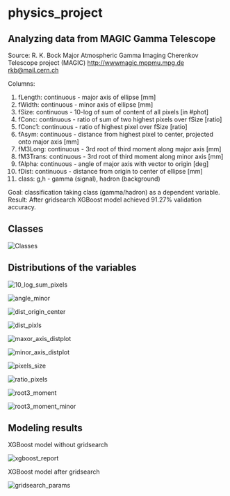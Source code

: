 # physics_project
## Analyzing data from MAGIC Gamma Telescope

Source:
R. K. Bock
Major Atmospheric Gamma Imaging Cherenkov Telescope project (MAGIC)
http://wwwmagic.mppmu.mpg.de
rkb@mail.cern.ch

Columns:
1.  fLength:  continuous  -  major axis of ellipse [mm]
2.  fWidth:   continuous  - minor axis of ellipse [mm] 
3.  fSize:    continuous  - 10-log of sum of content of all pixels [in #phot]
4.  fConc:    continuous  - ratio of sum of two highest pixels over fSize  [ratio]
5.  fConc1:   continuous  - ratio of highest pixel over fSize  [ratio]
6.  fAsym:    continuous  - distance from highest pixel to center, projected onto major axis [mm]
7.  fM3Long:  continuous  - 3rd root of third moment along major axis  [mm] 
8.  fM3Trans: continuous  - 3rd root of third moment along minor axis  [mm]
9.  fAlpha:   continuous  - angle of major axis with vector to origin [deg]
10.  fDist:    continuous  - distance from origin to center of ellipse [mm]
11.  class:    g,h  - gamma (signal), hadron (background)

Goal: classification taking class (gamma/hadron) as a dependent variable. 
Result: After gridsearch XGBoost model achieved 91.27% validation accuracy.

## Classes

![Classes](img/classes.png)

## Distributions of the variables

![10_log_sum_pixels](img/10_log_sum_pixels.png)

![angle_minor](img/angle_minor.png)

![dist_origin_center](img/dist_origin_center.png)

![dist_pixls](img/dist_pixls.png)

![maxor_axis_distplot](img/maxor_axis_distplot.png)

![minor_axis_distplot](img/minor_axis_distplot.png)

![pixels_size](img/pixels_size.png)

![ratio_pixels](img/ratio_pixels.png)

![root3_moment](img/root3_moment.png)

![root3_moment_minor](img/root3_moment_minor.png)

## Modeling results

XGBoost model without gridsearch

![xgboost_report](img/xgboost_report.png)

XGBoost model after gridsearch

![gridsearch_params](img/gridsearch_params.png)
